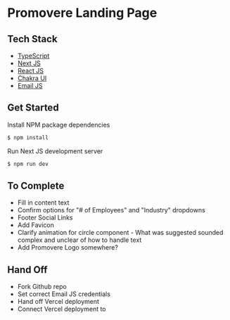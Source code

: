 # Promovere Landing Page

## Tech Stack

-  [TypeScript](https://github.com/microsoft/TypeScript)
-  [Next JS](https://github.com/vercel/next.js)
-  [React JS](https://github.com/facebook/react)
-  [Chakra UI](https://github.com/chakra-ui/chakra-ui)
-  [Email JS](https://github.com/emailjs-com/emailjs-sdk)

## Get Started

Install NPM package dependencies

```bash
$ npm install
```

Run Next JS development server

```bash
$ npm run dev
```

## To Complete

-  Fill in content text
-  Confirm options for "# of Employees" and "Industry" dropdowns
-  Footer Social Links
-  Add Favicon
-  Clarify animation for circle component - What was suggested sounded complex and unclear of how to handle text
-  Add Promovere Logo somewhere?

## Hand Off

-  Fork Github repo
-  Set correct Email JS credentials
-  Hand off Vercel deployment
-  Connect Vercel deployment to
